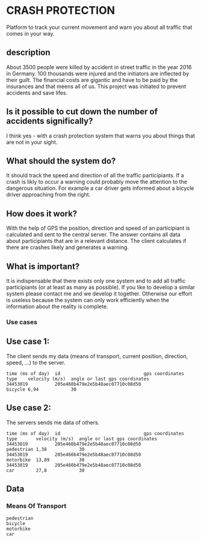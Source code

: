 
# CRASH PROTECTION
Platform to track your current movement and warn you about all traffic that comes in your way.

## description
About 3500 people were killed by accident in street traffic in the year 2016 in Germany. 100 thousands were injured and the initiators
are inflected by their guilt. The financial costs are gigantic and have to be paid by the insurances and that meens all of us. This project was initiated to prevent accidents and save lifes.

## Is it possible to cut down the number of accidents significally?
I think yes - with a crash protection system that warns you about things that are not in your sight.

## What should the system do?
It should track the speed and direction of all the traffic participiants. If a crash is likly to occur a warning could probably move
the attention to the dangerous situation. For example a car driver gets informed about a bicycle driver approaching from the right.

## How does it work?
With the help of GPS the position, direction and speed of an participiant is calculated and sent to the central server. The answer contains
all data about participiants that are in a relevant distance. The client calculates if there are crashes likely and generates a warning.

## What is important?
It is indispensable that there exists only one system and to add all traffic participiants (or at least as many as possible). If you like
to develop a similar system please contact me and we develop it together. Otherwise our effort is useless because the system can only work efficiently when the information about the reality is complete.

### Use cases

## Use case 1:
The client sends my data (means of transport, current position, direction, speed, ...) to the server.
```
time (ms of day)  id                               gps coordinates  type    velocity (m/s)  angle or last gps coordinates
34453019          205e460b479e2e5b48aec07710c08d50                  bicycle 6,94            30
```

## Use case 2:
The servers sends me data of others.
```
time (ms of day)  id                               gps coordinates  type       velocity (m/s)  angle or last gps coordinates
34453019          205e460b479e2e5b48aec07710c08d50                  pedestrian 1,38            30
34453019          205e460b479e2e5b48aec07710c08d50                  motorbike  13,89           30
34453019          205e460b479e2e5b48aec07710c08d50                  car        27,8            30
```

## Data

### Means Of Transport
```
pedestrian
bicycle
motorbike
car
```




